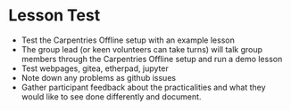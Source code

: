 # Lesson Test
- Test the Carpentries Offline setup with an example lesson
- The group lead (or keen volunteers can take turns) will talk group members through the Carpentries Offline setup and run a demo lesson
- Test webpages, gitea, etherpad, jupyter
- Note down any problems as github issues
- Gather participant feedback about the practicalities and what they would like to see done differently and document.
